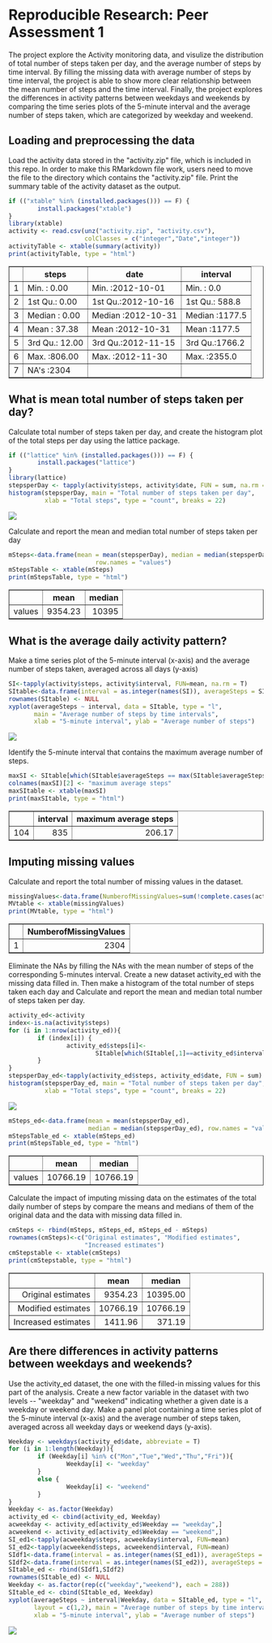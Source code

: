# Reproducible Research: Peer Assessment 1
The project explore the Activity monitoring data, and visulize the distribution 
of total number of steps taken per day, and the average number of steps by time 
interval. By filling the missing data with average number of steps by time 
interval, the project is able to show more clear relationship between the mean
number of steps and the time interval. Finally, the project explores the 
differences in activity patterns between weekdays and weekends by comparing the 
time series plots of the 5-minute interval and the average number of steps taken, 
which are categorized by weekday and weekend.

## Loading and preprocessing the data

Load the activity data stored in the "activity.zip" file, which is included in 
this repo. In order to make this RMarkdown file work, users need to move the 
file to the directory which contains the "activity.zip" file. Print the summary 
table of the activity dataset as the output.


```r
if (("xtable" %in% (installed.packages())) == F) {
        install.packages("xtable")
}
library(xtable)
activity <- read.csv(unz("activity.zip", "activity.csv"), 
                     colClasses = c("integer","Date","integer"))
activityTable <- xtable(summary(activity))
print(activityTable, type = "html")
```

<!-- html table generated in R 3.1.2 by xtable 1.7-4 package -->
<!-- Sat Feb 14 19:18:28 2015 -->
<table border=1>
<tr> <th>  </th> <th>     steps </th> <th>      date </th> <th>    interval </th>  </tr>
  <tr> <td align="right"> 1 </td> <td> Min.   :  0.00   </td> <td> Min.   :2012-10-01   </td> <td> Min.   :   0.0   </td> </tr>
  <tr> <td align="right"> 2 </td> <td> 1st Qu.:  0.00   </td> <td> 1st Qu.:2012-10-16   </td> <td> 1st Qu.: 588.8   </td> </tr>
  <tr> <td align="right"> 3 </td> <td> Median :  0.00   </td> <td> Median :2012-10-31   </td> <td> Median :1177.5   </td> </tr>
  <tr> <td align="right"> 4 </td> <td> Mean   : 37.38   </td> <td> Mean   :2012-10-31   </td> <td> Mean   :1177.5   </td> </tr>
  <tr> <td align="right"> 5 </td> <td> 3rd Qu.: 12.00   </td> <td> 3rd Qu.:2012-11-15   </td> <td> 3rd Qu.:1766.2   </td> </tr>
  <tr> <td align="right"> 6 </td> <td> Max.   :806.00   </td> <td> Max.   :2012-11-30   </td> <td> Max.   :2355.0   </td> </tr>
  <tr> <td align="right"> 7 </td> <td> NA's   :2304   </td> <td>  </td> <td>  </td> </tr>
   </table>

## What is mean total number of steps taken per day?
Calculate total number of steps taken per day, and create the histogram plot of 
the total steps per day using the lattice package.

```r
if (("lattice" %in% (installed.packages())) == F) {
        install.packages("lattice")
}
library(lattice)
stepsperDay <- tapply(activity$steps, activity$date, FUN = sum, na.rm = TRUE)
histogram(stepsperDay, main = "Total number of steps taken per day", 
          xlab = "Total steps", type = "count", breaks = 22)
```

![](PA1_template_files/figure-html/histogram-1.png) 

Calculate and report the mean and median total number of steps taken per day


```r
mSteps<-data.frame(mean = mean(stepsperDay), median = median(stepsperDay),
                        row.names = "values")
mStepsTable <- xtable(mSteps)
print(mStepsTable, type = "html")
```

<!-- html table generated in R 3.1.2 by xtable 1.7-4 package -->
<!-- Sat Feb 14 19:18:29 2015 -->
<table border=1>
<tr> <th>  </th> <th> mean </th> <th> median </th>  </tr>
  <tr> <td align="right"> values </td> <td align="right"> 9354.23 </td> <td align="right"> 10395 </td> </tr>
   </table>

## What is the average daily activity pattern?

Make a time series plot of the 5-minute interval (x-axis) and the average number
of steps taken, averaged across all days (y-axis)


```r
SI<-tapply(activity$steps, activity$interval, FUN=mean, na.rm = T)
SItable<-data.frame(interval = as.integer(names(SI)), averageSteps = SI)
rownames(SItable) <- NULL
xyplot(averageSteps ~ interval, data = SItable, type = "l",
       main = "Average number of steps by time intervals", 
       xlab = "5-minute interval", ylab = "Average number of steps")
```

![](PA1_template_files/figure-html/dailyseriesplot-1.png) 

Identify the 5-minute interval that contains the maximum average number of steps.

```r
maxSI <- SItable[which(SItable$averageSteps == max(SItable$averageSteps)),]
colnames(maxSI)[2] <- "maximum average steps"
maxSItable <- xtable(maxSI)
print(maxSItable, type = "html")
```

<!-- html table generated in R 3.1.2 by xtable 1.7-4 package -->
<!-- Sat Feb 14 19:18:30 2015 -->
<table border=1>
<tr> <th>  </th> <th> interval </th> <th> maximum average steps </th>  </tr>
  <tr> <td align="right"> 104 </td> <td align="right"> 835 </td> <td align="right"> 206.17 </td> </tr>
   </table>

## Imputing missing values

Calculate and report the total number of missing values in the dataset.


```r
missingValues<-data.frame(NumberofMissingValues=sum(!complete.cases(activity)))
MVtable <- xtable(missingValues)
print(MVtable, type = "html")
```

<!-- html table generated in R 3.1.2 by xtable 1.7-4 package -->
<!-- Sat Feb 14 19:18:30 2015 -->
<table border=1>
<tr> <th>  </th> <th> NumberofMissingValues </th>  </tr>
  <tr> <td align="right"> 1 </td> <td align="right"> 2304 </td> </tr>
   </table>

Eliminate the NAs by filling the NAs with the mean number of steps of the 
corresponding 5-minutes interval. Create a new dataset activity_ed with the 
missing data filled in. Then make a histogram of the total number of steps taken
each day and Calculate and report the mean and median total number of steps 
taken per day.


```r
activity_ed<-activity
index<-is.na(activity$steps)
for (i in 1:nrow(activity_ed)){
        if (index[i]) {
                activity_ed$steps[i]<-
                        SItable[which(SItable[,1]==activity_ed$interval[i]),2]
        }
}
stepsperDay_ed<-tapply(activity_ed$steps, activity_ed$date, FUN = sum)
histogram(stepsperDay_ed, main = "Total number of steps taken per day", 
          xlab = "Total steps", type = "count", breaks = 22)
```

![](PA1_template_files/figure-html/fillmissingdata-1.png) 

```r
mSteps_ed<-data.frame(mean = mean(stepsperDay_ed), 
                      median = median(stepsperDay_ed), row.names = "values")
mStepsTable_ed <- xtable(mSteps_ed)
print(mStepsTable_ed, type = "html")
```

<!-- html table generated in R 3.1.2 by xtable 1.7-4 package -->
<!-- Sat Feb 14 19:18:31 2015 -->
<table border=1>
<tr> <th>  </th> <th> mean </th> <th> median </th>  </tr>
  <tr> <td align="right"> values </td> <td align="right"> 10766.19 </td> <td align="right"> 10766.19 </td> </tr>
   </table>

Calculate the impact of imputing missing data on the estimates of the total 
daily number of steps by compare the means and medians of them of the original 
data and the data with missing data filled in.


```r
cmSteps <- rbind(mSteps, mSteps_ed, mSteps_ed - mSteps)
rownames(cmSteps)<-c("Original estimates", "Modified estimates", 
                     "Increased estimates")
cmStepstable <- xtable(cmSteps)
print(cmStepstable, type = "html")
```

<!-- html table generated in R 3.1.2 by xtable 1.7-4 package -->
<!-- Sat Feb 14 19:18:31 2015 -->
<table border=1>
<tr> <th>  </th> <th> mean </th> <th> median </th>  </tr>
  <tr> <td align="right"> Original estimates </td> <td align="right"> 9354.23 </td> <td align="right"> 10395.00 </td> </tr>
  <tr> <td align="right"> Modified estimates </td> <td align="right"> 10766.19 </td> <td align="right"> 10766.19 </td> </tr>
  <tr> <td align="right"> Increased estimates </td> <td align="right"> 1411.96 </td> <td align="right"> 371.19 </td> </tr>
   </table>

## Are there differences in activity patterns between weekdays and weekends?

Use the activity_ed dataset, the one with the filled-in missing values for this 
part of the analysis. Create a new factor variable in the dataset with two 
levels -- "weekday" and "weekend" indicating whether a given date is a weekday 
or weekend day. Make a panel plot containing a time series plot of the 5-minute 
interval (x-axis) and the average number of steps taken, averaged across all 
weekday days or weekend days (y-axis).


```r
Weekday <- weekdays(activity_ed$date, abbreviate = T)
for (i in 1:length(Weekday)){
        if (Weekday[i] %in% c("Mon","Tue","Wed","Thu","Fri")){
                Weekday[i] <- "weekday"
        }
        else {
                Weekday[i] <- "weekend"
        }
}
Weekday <- as.factor(Weekday)
activity_ed <- cbind(activity_ed, Weekday)
acweekday <- activity_ed[activity_ed$Weekday == "weekday",]
acweekend <- activity_ed[activity_ed$Weekday == "weekend",]
SI_ed1<-tapply(acweekday$steps, acweekday$interval, FUN=mean)
SI_ed2<-tapply(acweekend$steps, acweekend$interval, FUN=mean)
SIdf1<-data.frame(interval = as.integer(names(SI_ed1)), averageSteps = SI_ed1)
SIdf2<-data.frame(interval = as.integer(names(SI_ed2)), averageSteps = SI_ed2)
SItable_ed <- rbind(SIdf1,SIdf2)
rownames(SItable_ed) <- NULL
Weekday <- as.factor(rep(c("weekday","weekend"), each = 288))
SItable_ed <- cbind(SItable_ed, Weekday)
xyplot(averageSteps ~ interval|Weekday, data = SItable_ed, type = "l",
       layout = c(1,2), main = "Average number of steps by time intervals", 
       xlab = "5-minute interval", ylab = "Average number of steps")
```

![](PA1_template_files/figure-html/weekdayplot-1.png) 
